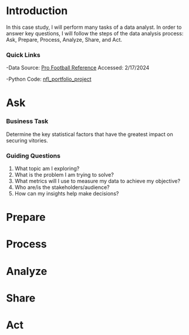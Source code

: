 # Introduction
In this case study, I will perform many tasks of a data analyst. In order to answer key questions, I will follow the steps of the data analysis process: Ask, Prepare, Process, Analyze, Share, and Act.
### Quick Links

-Data Source: [Pro Football Reference](https://www.pro-football-reference.com/years/2023/) Accessed: 2/17/2024

-Python Code: [nfl_portfolio_project](https://github.com/KeninRamirez/NFL-23-24-Stats/blob/main/nfl_portfolio_project.ipynb)

# Ask
### Business Task

Determine the key statistical factors that have the greatest impact on securing vitories.

### Guiding Questions

1. What topic am I exploring?
2. What is the problem I am trying to solve?
3. What metrics will I use to measure my data to achieve my objective?
4. Who are/is the stakeholders/audience?
5. How can my insights help make decisions?

# Prepare

# Process

# Analyze

# Share

# Act

